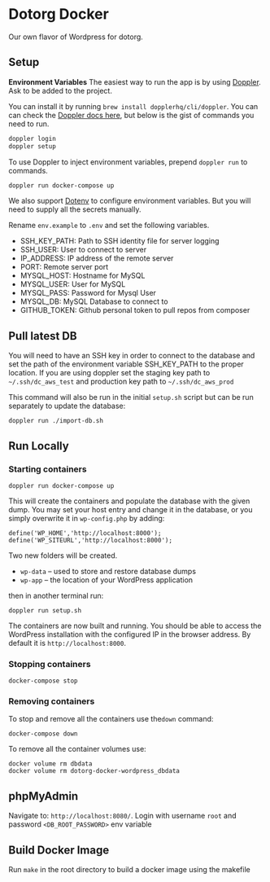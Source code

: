 # Dotorg Docker

Our own flavor of Wordpress for dotorg.

## Setup

**Environment Variables**
The easiest way to run the app is by using [Doppler](https://www.doppler.com/). Ask to be added to the project.

You can install it by running `brew install dopplerhq/cli/doppler`. You can can check the [Doppler docs here](https://docs.doppler.com/docs/enclave-installation#local-development), but below is the gist of commands you need to run.

```bash
doppler login
doppler setup
```

To use Doppler to inject environment variables, prepend `doppler run` to commands. 

```bash
doppler run docker-compose up
```

We also support [Dotenv](#dotenv) to configure environment variables. But you will need to supply all the secrets manually.

Rename `env.example` to `.env` and set the following variables.

- SSH_KEY_PATH: Path to SSH identity file for server logging
- SSH_USER: User to connect to server
- IP_ADDRESS: IP address of the remote server
- PORT: Remote server port
- MYSQL_HOST: Hostname for MySQL
- MYSQL_USER: User for MySQL
- MYSQL_PASS: Password for Mysql User 
- MYSQL_DB: MySQL Database to connect to
- GITHUB_TOKEN: Github personal token to pull repos from composer


## Pull latest DB

You will need to have an SSH key in order to connect to the database and set the path of the environment variable SSH_KEY_PATH to the proper location. If you are using doppler set the staging key path to `~/.ssh/dc_aws_test` and production key path to `~/.ssh/dc_aws_prod`

This command will also be run in the initial `setup.sh` script but can be run separately to update the database:

`doppler run ./import-db.sh`

## Run Locally

### Starting containers

`doppler run docker-compose up`

This will create the containers and populate the database with the given dump. You may set your host entry and change it in the database, or you simply overwrite it in `wp-config.php` by adding:

```
define('WP_HOME','http://localhost:8000');
define('WP_SITEURL','http://localhost:8000');
```

Two new folders will be created.

* `wp-data` – used to store and restore database dumps
* `wp-app` – the location of your WordPress application


then in another terminal run: 

`doppler run setup.sh`


The containers are now built and running. You should be able to access the WordPress installation with the configured IP in the browser address. By default it is `http://localhost:8000`.

### Stopping containers

```
docker-compose stop
```

### Removing containers

To stop and remove all the containers use the`down` command:

```
docker-compose down
```

To remove all the container volumes use:

```
docker volume rm dbdata
docker volume rm dotorg-docker-wordpress_dbdata
```

## phpMyAdmin

Navigate to: `http://localhost:8080/`.
Login with username `root` and password `<DB_ROOT_PASSWORD>` env variable

## Build Docker Image

Run `make` in the root directory to build a docker image using the makefile

